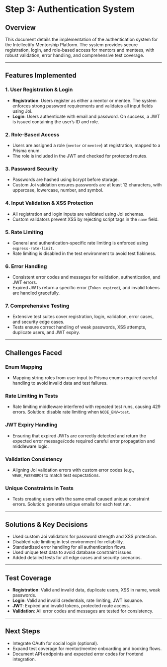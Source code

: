 # Step 3: Authentication System

## Overview

This document details the implementation of the authentication system for the Intellectify Mentorship Platform. The system provides secure registration, login, and role-based access for mentors and mentees, with robust validation, error handling, and comprehensive test coverage.

---

## Features Implemented

### 1. User Registration & Login
- **Registration**: Users register as either a mentor or mentee. The system enforces strong password requirements and validates all input fields using Joi.
- **Login**: Users authenticate with email and password. On success, a JWT is issued containing the user’s ID and role.

### 2. Role-Based Access
- Users are assigned a role (`mentor` or `mentee`) at registration, mapped to a Prisma enum.
- The role is included in the JWT and checked for protected routes.

### 3. Password Security
- Passwords are hashed using bcrypt before storage.
- Custom Joi validation ensures passwords are at least 12 characters, with uppercase, lowercase, number, and symbol.

### 4. Input Validation & XSS Protection
- All registration and login inputs are validated using Joi schemas.
- Custom validators prevent XSS by rejecting script tags in the `name` field.

### 5. Rate Limiting
- General and authentication-specific rate limiting is enforced using `express-rate-limit`.
- Rate limiting is disabled in the test environment to avoid test flakiness.

### 6. Error Handling
- Consistent error codes and messages for validation, authentication, and JWT errors.
- Expired JWTs return a specific error (`Token expired`), and invalid tokens are handled gracefully.

### 7. Comprehensive Testing
- Extensive test suites cover registration, login, validation, error cases, and security edge cases.
- Tests ensure correct handling of weak passwords, XSS attempts, duplicate users, and JWT expiry.

---

## Challenges Faced

### Enum Mapping
- Mapping string roles from user input to Prisma enums required careful handling to avoid invalid data and test failures.

### Rate Limiting in Tests
- Rate limiting middleware interfered with repeated test runs, causing 429 errors. Solution: disable rate limiting when `NODE_ENV=test`.

### JWT Expiry Handling
- Ensuring that expired JWTs are correctly detected and return the expected error message/code required careful error propagation and middleware logic.

### Validation Consistency
- Aligning Joi validation errors with custom error codes (e.g., `WEAK_PASSWORD`) to match test expectations.

### Unique Constraints in Tests
- Tests creating users with the same email caused unique constraint errors. Solution: generate unique emails for each test run.

---

## Solutions & Key Decisions

- Used custom Joi validators for password strength and XSS protection.
- Disabled rate limiting in test environment for reliability.
- Standardized error handling for all authentication flows.
- Used unique test data to avoid database constraint issues.
- Added detailed tests for all edge cases and security scenarios.

---

## Test Coverage

- **Registration**: Valid and invalid data, duplicate users, XSS in name, weak passwords.
- **Login**: Valid and invalid credentials, rate limiting, JWT issuance.
- **JWT**: Expired and invalid tokens, protected route access.
- **Validation**: All error codes and messages are tested for consistency.

---

## Next Steps

- Integrate OAuth for social login (optional).
- Expand test coverage for mentor/mentee onboarding and booking flows.
- Document API endpoints and expected error codes for frontend integration.